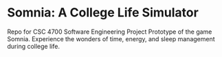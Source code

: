 # Somnia: A College Life Simulator
Repo for CSC 4700 Software Engineering Project Prototype of the game Somnia. Experience the wonders of time, energy, and sleep management during college life.
